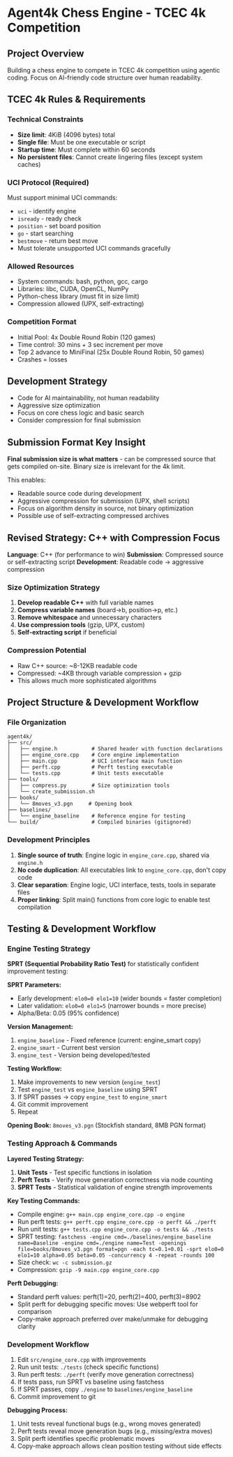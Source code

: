 # Agent4k Chess Engine - TCEC 4k Competition

## Project Overview
Building a chess engine to compete in TCEC 4k competition using agentic coding. Focus on AI-friendly code structure over human readability.

## TCEC 4k Rules & Requirements

### Technical Constraints
- **Size limit**: 4KiB (4096 bytes) total
- **Single file**: Must be one executable or script
- **Startup time**: Must complete within 60 seconds
- **No persistent files**: Cannot create lingering files (except system caches)

### UCI Protocol (Required)
Must support minimal UCI commands:
- `uci` - identify engine
- `isready` - ready check
- `position` - set board position
- `go` - start searching
- `bestmove` - return best move
- Must tolerate unsupported UCI commands gracefully

### Allowed Resources
- System commands: bash, python, gcc, cargo
- Libraries: libc, CUDA, OpenCL, NumPy
- Python-chess library (must fit in size limit)
- Compression allowed (UPX, self-extracting)

### Competition Format
- Initial Pool: 4x Double Round Robin (120 games)
- Time control: 30 mins + 3 sec increment per move
- Top 2 advance to MiniFinal (25x Double Round Robin, 50 games)
- Crashes = losses

## Development Strategy
- Code for AI maintainability, not human readability
- Aggressive size optimization
- Focus on core chess logic and basic search
- Consider compression for final submission

## Submission Format Key Insight
**Final submission size is what matters** - can be compressed source that gets compiled on-site. Binary size is irrelevant for the 4k limit.

This enables:
- Readable source code during development
- Aggressive compression for submission (UPX, shell scripts)
- Focus on algorithm density in source, not binary optimization
- Possible use of self-extracting compressed archives

## Revised Strategy: C++ with Compression Focus
**Language**: C++ (for performance to win)
**Submission**: Compressed source or self-extracting script
**Development**: Readable code → aggressive compression

### Size Optimization Strategy
1. **Develop readable C++** with full variable names
2. **Compress variable names** (board→b, position→p, etc.)
3. **Remove whitespace** and unnecessary characters
4. **Use compression tools** (gzip, UPX, custom)
5. **Self-extracting script** if beneficial

### Compression Potential
- Raw C++ source: ~8-12KB readable code
- Compressed: ~4KB through variable compression + gzip
- This allows much more sophisticated algorithms

## Project Structure & Development Workflow

### File Organization
```
agent4k/
├── src/
│   ├── engine.h           # Shared header with function declarations
│   ├── engine_core.cpp    # Core engine implementation  
│   ├── main.cpp           # UCI interface main function
│   ├── perft.cpp          # Perft testing executable
│   └── tests.cpp          # Unit tests executable
├── tools/
│   ├── compress.py        # Size optimization tools
│   └── create_submission.sh
├── books/
│   └── 8moves_v3.pgn     # Opening book
├── baselines/
│   └── engine_baseline    # Reference engine for testing
└── build/                 # Compiled binaries (gitignored)
```

### Development Principles
1. **Single source of truth**: Engine logic in `engine_core.cpp`, shared via `engine.h`
2. **No code duplication**: All executables link to `engine_core.cpp`, don't copy code
3. **Clear separation**: Engine logic, UCI interface, tests, tools in separate files
4. **Proper linking**: Split main() functions from core logic to enable test compilation

## Testing & Development Workflow

### Engine Testing Strategy
**SPRT (Sequential Probability Ratio Test)** for statistically confident improvement testing:

**SPRT Parameters:**
- Early development: `elo0=0 elo1=10` (wider bounds = faster completion)
- Later validation: `elo0=0 elo1=5` (narrower bounds = more precise)
- Alpha/Beta: 0.05 (95% confidence)

**Version Management:**
1. `engine_baseline` - Fixed reference (current: engine_smart copy)
2. `engine_smart` - Current best version
3. `engine_test` - Version being developed/tested

**Testing Workflow:**
1. Make improvements to new version (`engine_test`)
2. Test `engine_test` vs `engine_baseline` using SPRT
3. If SPRT passes → copy `engine_test` to `engine_smart`
4. Git commit improvement
5. Repeat

**Opening Book:** `8moves_v3.pgn` (Stockfish standard, 8MB PGN format)

### Testing Approach & Commands

**Layered Testing Strategy:**
1. **Unit Tests** - Test specific functions in isolation
2. **Perft Tests** - Verify move generation correctness via node counting
3. **SPRT Tests** - Statistical validation of engine strength improvements

**Key Testing Commands:**
- Compile engine: `g++ main.cpp engine_core.cpp -o engine`
- Run perft tests: `g++ perft.cpp engine_core.cpp -o perft && ./perft`
- Run unit tests: `g++ tests.cpp engine_core.cpp -o tests && ./tests`
- SPRT testing: `fastchess -engine cmd=./baselines/engine_baseline name=Baseline -engine cmd=./engine name=Test -openings file=books/8moves_v3.pgn format=pgn -each tc=0.1+0.01 -sprt elo0=0 elo1=10 alpha=0.05 beta=0.05 -concurrency 4 -repeat -rounds 100`
- Size check: `wc -c submission.gz`
- Compression: `gzip -9 main.cpp engine_core.cpp`

**Perft Debugging:**
- Standard perft values: perft(1)=20, perft(2)=400, perft(3)=8902
- Split perft for debugging specific moves: Use webperft tool for comparison
- Copy-make approach preferred over make/unmake for debugging clarity

### Development Workflow
1. Edit `src/engine_core.cpp` with improvements
2. Run unit tests: `./tests` (check specific functions)
3. Run perft tests: `./perft` (verify move generation correctness)
4. If tests pass, run SPRT vs baseline using fastchess
5. If SPRT passes, copy `./engine` to `baselines/engine_baseline`
6. Commit improvement to git

**Debugging Process:**
1. Unit tests reveal functional bugs (e.g., wrong moves generated)
2. Perft tests reveal move generation bugs (e.g., missing/extra moves)
3. Split perft identifies specific problematic moves
4. Copy-make approach allows clean position testing without side effects